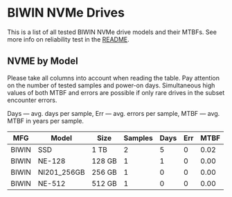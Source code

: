 BIWIN NVMe Drives
=================

This is a list of all tested BIWIN NVMe drive models and their MTBFs. See more
info on reliability test in the [README](https://github.com/linuxhw/SMART).

NVME by Model
------------

Please take all columns into account when reading the table. Pay attention on the
number of tested samples and power-on days. Simultaneous high values of both MTBF
and errors are possible if only rare drives in the subset encounter errors.

Days — avg. days per sample,
Err  — avg. errors per sample,
MTBF — avg. MTBF in years per sample.

| MFG       | Model              | Size   | Samples | Days  | Err   | MTBF   |
|-----------|--------------------|--------|---------|-------|-------|--------|
| BIWIN     | SSD                | 1 TB   | 2       | 5     | 0     | 0.02   |
| BIWIN     | NE-128             | 128 GB | 1       | 1     | 0     | 0.00   |
| BIWIN     | NI201_256GB        | 256 GB | 1       | 0     | 0     | 0.00   |
| BIWIN     | NE-512             | 512 GB | 1       | 0     | 0     | 0.00   |
